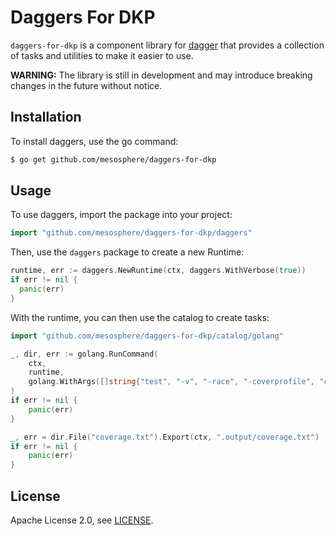 # Daggers For DKP

`daggers-for-dkp` is a component library for [dagger](https://github.com/dagger/dagger) that provides a collection of tasks and
utilities to make it easier to use.

**WARNING:** The library is still in development and may introduce breaking changes in the future without notice.

## Installation

To install daggers, use the go command:

```bash
$ go get github.com/mesosphere/daggers-for-dkp
```

## Usage

To use daggers, import the package into your project:

```go
import "github.com/mesosphere/daggers-for-dkp/daggers"
```

Then, use the `daggers` package to create a new Runtime:

```go
runtime, err := daggers.NewRuntime(ctx, daggers.WithVerbose(true))
if err != nil {
  panic(err)
}
```

With the runtime, you can then use the catalog to create tasks:

```go
import "github.com/mesosphere/daggers-for-dkp/catalog/golang"
```

```go
_, dir, err := golang.RunCommand(
    ctx,
    runtime,
    golang.WithArgs([]string{"test", "-v", "-race", "-coverprofile", "coverage.txt", "-covermode", "atomic", "./..."}),
)
if err != nil {
    panic(err)
}

_, err = dir.File("coverage.txt").Export(ctx, ".output/coverage.txt")
if err != nil {
    panic(err)
}
```

## License

Apache License 2.0, see [LICENSE](LICENSE).
